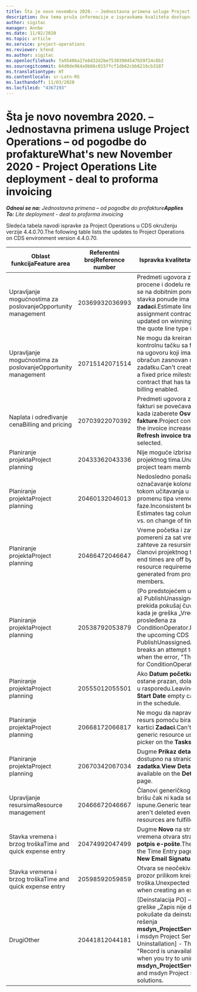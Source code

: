 ```yaml
---
title: Šta je novo novembra 2020. – Jednostavna primena usluge Project Operations – od pogodbe do profakture
description: Ova tema pruža informacije o ispravkama kvaliteta dostupnim u izdanju jednostavne primene usluge Project Operations za novembar 2020. – od pogodbe do profakture.
author: sigitac
manager: Annbe
ms.date: 11/02/2020
ms.topic: article
ms.service: project-operations
ms.reviewer: kfend
ms.author: sigitac
ms.openlocfilehash: fa95406a27e6d32d2be75303904547b59f24c8b2
ms.sourcegitcommit: 64d0de964a9b66c015ffcf1db62cbb6216cb3187
ms.translationtype: HT
ms.contentlocale: sr-Latn-RS
ms.lasthandoff: 11/03/2020
ms.locfileid: "4367193"
---
```

# <a name="whats-new-november-2020---project-operations-lite-deployment---deal-to-proforma-invoicing"></a><span data-ttu-id="785e2-103">Šta je novo novembra 2020. – Jednostavna primena usluge Project Operations – od pogodbe do profakture</span><span class="sxs-lookup"><span data-stu-id="785e2-103">What's new November 2020 - Project Operations Lite deployment - deal to proforma invoicing</span></span>

<span data-ttu-id="785e2-104">_**Odnosi se na:** Jednostavna primena – od pogodbe do profakture_</span><span class="sxs-lookup"><span data-stu-id="785e2-104">_**Applies To:** Lite deployment - deal to proforma invoicing_</span></span>

<span data-ttu-id="785e2-105">Sledeća tabela navodi ispravke za Project Operations u CDS okruženju verzije 4.4.0.70.</span><span class="sxs-lookup"><span data-stu-id="785e2-105">The following table lists the updates to Project Operations on CDS environment version 4.4.0.70.</span></span>

| <span data-ttu-id="785e2-106">Oblast funkcija</span><span class="sxs-lookup"><span data-stu-id="785e2-106">Feature area</span></span>                 | <span data-ttu-id="785e2-107">Referentni broj</span><span class="sxs-lookup"><span data-stu-id="785e2-107">Reference number</span></span> | <span data-ttu-id="785e2-108">Ispravka kvaliteta</span><span class="sxs-lookup"><span data-stu-id="785e2-108">Quality update</span></span>                                                                                                                                                                    |
|------------------------------|------------------|-----------------------------------------------------------------------------------------------------------------------------------------------------------------------------------|
| <span data-ttu-id="785e2-109">  Upravljanje mogućnostima za poslovanje</span><span class="sxs-lookup"><span data-stu-id="785e2-109">Opportunity management</span></span>       | <span data-ttu-id="785e2-110">2036993</span><span class="sxs-lookup"><span data-stu-id="785e2-110">2036993</span></span>          | <span data-ttu-id="785e2-111">Predmeti ugovora za stavke procene i dodelu resursa ažuriraju se na dobitnim ponudama kada stavka ponude ima tip **Svi zadaci**.</span><span class="sxs-lookup"><span data-stu-id="785e2-111">Estimate line and resource   assignment contract lines are updated on winning quotes when the quote line   type is **All tasks**.</span></span>                                                 |
| <span data-ttu-id="785e2-112">  Upravljanje mogućnostima za poslovanje</span><span class="sxs-lookup"><span data-stu-id="785e2-112">Opportunity management</span></span>       | <span data-ttu-id="785e2-113">2071514</span><span class="sxs-lookup"><span data-stu-id="785e2-113">2071514</span></span>          | <span data-ttu-id="785e2-114">Ne mogu da kreiram fakturu za kontrolnu tačku sa fiksnom cenom na ugovoru koji ima omogućen obračun zasnovan na zadatku.</span><span class="sxs-lookup"><span data-stu-id="785e2-114">Can't create an invoice for a   fixed price milestone on a contract that has task-based billing enabled.</span></span>                                                                          |
| <span data-ttu-id="785e2-115">Naplata i određivanje cena</span><span class="sxs-lookup"><span data-stu-id="785e2-115">Billing and pricing</span></span>          | <span data-ttu-id="785e2-116">2070392</span><span class="sxs-lookup"><span data-stu-id="785e2-116">2070392</span></span>          | <span data-ttu-id="785e2-117">Predmeti ugovora za projekat na fakturi se povećavaju svaki put kada izaberete **Osveži transakcije fakture**.</span><span class="sxs-lookup"><span data-stu-id="785e2-117">Project contract lines on the   invoice increase every time **Refresh invoice transactions** is   selected.</span></span>                                                                       |
| <span data-ttu-id="785e2-118">Planiranje projekta</span><span class="sxs-lookup"><span data-stu-id="785e2-118">Project planning</span></span>             | <span data-ttu-id="785e2-119">2043336</span><span class="sxs-lookup"><span data-stu-id="785e2-119">2043336</span></span>          | <span data-ttu-id="785e2-120">Nije moguće izbrisati zapis člana projektnog tima.</span><span class="sxs-lookup"><span data-stu-id="785e2-120">Unable to delete a project team member record.</span></span>                                                                                                                                    |
| <span data-ttu-id="785e2-121">Planiranje projekta</span><span class="sxs-lookup"><span data-stu-id="785e2-121">Project planning</span></span>             | <span data-ttu-id="785e2-122">2046013</span><span class="sxs-lookup"><span data-stu-id="785e2-122">2046013</span></span>          | <span data-ttu-id="785e2-123">Nedosledno ponašanje za označavanje kolona Procene tokom učitavanja u odnosu na promenu tipa vremenske faze.</span><span class="sxs-lookup"><span data-stu-id="785e2-123">Inconsistent behavior for   Estimates tag columns during load vs. on change of time-phase type.</span></span>                                                                                   |
| <span data-ttu-id="785e2-124">Planiranje projekta</span><span class="sxs-lookup"><span data-stu-id="785e2-124">Project planning</span></span>             | <span data-ttu-id="785e2-125">2046647</span><span class="sxs-lookup"><span data-stu-id="785e2-125">2046647</span></span>          | <span data-ttu-id="785e2-126">Vreme početka i završetka su pomereni za sat vremena kada zahteve za resursima generišu članovi projektnog tima.</span><span class="sxs-lookup"><span data-stu-id="785e2-126">Start and end times are off by   an hour when resource requirements are generated from project team members.</span></span>                                                                      |
| <span data-ttu-id="785e2-127">Planiranje projekta</span><span class="sxs-lookup"><span data-stu-id="785e2-127">Project planning</span></span>             | <span data-ttu-id="785e2-128">2053879</span><span class="sxs-lookup"><span data-stu-id="785e2-128">2053879</span></span>          | <span data-ttu-id="785e2-129">(Po predstojećem uvođenju CDS-a) PublishUnassignedAssignments prekida pokušaj čuvanja zadatka kada je greška „Vrednost prosleđena za ConditionOperator.In prazna“.</span><span class="sxs-lookup"><span data-stu-id="785e2-129">(Per the upcoming CDS   rollout)   PublishUnassignedAssignments   breaks an attempt to save a task when  the error, "The   value passed for ConditionOperator.In is   empty."</span></span> |
| <span data-ttu-id="785e2-130">Planiranje projekta</span><span class="sxs-lookup"><span data-stu-id="785e2-130">Project planning</span></span>             | <span data-ttu-id="785e2-131">2055501</span><span class="sxs-lookup"><span data-stu-id="785e2-131">2055501</span></span>          | <span data-ttu-id="785e2-132">Ako **Datum početka projekta** ostane prazan, dolazi do neuspeha u rasporedu.</span><span class="sxs-lookup"><span data-stu-id="785e2-132">Leaving the **Project Start   Date** empty causes a failure in the schedule.</span></span>                                                                                                      |
| <span data-ttu-id="785e2-133">Planiranje projekta</span><span class="sxs-lookup"><span data-stu-id="785e2-133">Project planning</span></span>             | <span data-ttu-id="785e2-134">2066817</span><span class="sxs-lookup"><span data-stu-id="785e2-134">2066817</span></span>          | <span data-ttu-id="785e2-135">Ne mogu da napravim generički resurs pomoću birača ljudi na kartici **Zadaci**.</span><span class="sxs-lookup"><span data-stu-id="785e2-135">Can't create a generic   resource   using the people picker on   the **Tasks** tab.</span></span>                                                                                               |
| <span data-ttu-id="785e2-136">Planiranje projekta</span><span class="sxs-lookup"><span data-stu-id="785e2-136">Project planning</span></span>             | <span data-ttu-id="785e2-137">2067034</span><span class="sxs-lookup"><span data-stu-id="785e2-137">2067034</span></span>          | <span data-ttu-id="785e2-138">Dugme **Prikaz detalja** nije dostupno na stranici **Detalji zadatka**.</span><span class="sxs-lookup"><span data-stu-id="785e2-138">**View Details** button isn't available on the **Details of Task** page.</span></span>                                                                                                         |
| <span data-ttu-id="785e2-139">Upravljanje resursima</span><span class="sxs-lookup"><span data-stu-id="785e2-139">Resource management</span></span>          | <span data-ttu-id="785e2-140">2046667</span><span class="sxs-lookup"><span data-stu-id="785e2-140">2046667</span></span>          | <span data-ttu-id="785e2-141">Članovi generičkog tima se ne brišu čak ni kada se svi resursi ispune.</span><span class="sxs-lookup"><span data-stu-id="785e2-141">Generic team members aren't   deleted even after all resources are fulfilled.</span></span>                                                                                                     |
| <span data-ttu-id="785e2-142">Stavka vremena i brzog troška</span><span class="sxs-lookup"><span data-stu-id="785e2-142">Time and quick expense entry</span></span> | <span data-ttu-id="785e2-143">2047499</span><span class="sxs-lookup"><span data-stu-id="785e2-143">2047499</span></span>          | <span data-ttu-id="785e2-144">Dugme **Novo** na stranici Stavka vremena otvara stranicu **Nov potpis e-pošte**.</span><span class="sxs-lookup"><span data-stu-id="785e2-144">The **New** button on the Time   Entry page opens the **New Email Signature** page.</span></span>                                                                                               |
| <span data-ttu-id="785e2-145">Stavka vremena i brzog troška</span><span class="sxs-lookup"><span data-stu-id="785e2-145">Time and quick expense entry</span></span> | <span data-ttu-id="785e2-146">2059859</span><span class="sxs-lookup"><span data-stu-id="785e2-146">2059859</span></span>          | <span data-ttu-id="785e2-147">Otvara se neočekivani iskačući prozor prilikom kreiranja stavke troška.</span><span class="sxs-lookup"><span data-stu-id="785e2-147">Unexpected   pop-up opens when creating an expense entry.</span></span>                                                                                                                         |
| <span data-ttu-id="785e2-148">Drugi</span><span class="sxs-lookup"><span data-stu-id="785e2-148">Other</span></span>                        | <span data-ttu-id="785e2-149">2044181</span><span class="sxs-lookup"><span data-stu-id="785e2-149">2044181</span></span>          | <span data-ttu-id="785e2-150">[Deinstalacija PO] – Dolazi do greške „Zapis nije dostupan“ kada pokušate da deinstalirate osnovna rešenja **msdyn_ProjectServiceCore_Patch** i msdyn Project Service.</span><span class="sxs-lookup"><span data-stu-id="785e2-150">[PO Uninstallation] - The error,   "Record is unavailable" occurs when you try to uninstall   **msdyn_ProjectServiceCore_Patch** and msdyn Project service core solutions.</span></span>        |
